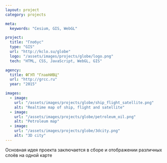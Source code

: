 ```yaml
---
layout: project
category: projects

meta:
  keywords: "Cesium, GIS, WebGL"

project:
  title: "Глобус"
  type: "GIS"
  url: "http://kclo.su/globe"
  logo: "/assets/images/projects/globe/logo.png"
  tech: "HTML, CSS, JavaScript, WebGL, GIS"

agency:
  title: ФГУП "ГлавНИВЦ"
  url: "http://grcc.ru"
  year: "2015"

images:
  - image:
    url: "/assets/images/projects/globe/ship_flight_satellite.png"
    alt: "Realtime map of ship, flight and satellite"
  - image:
    url: "/assets/images/projects/globe/petroleum_oil.png"
    alt: "Petroleum map"
  - image:
    url: "/assets/images/projects/globe/3dcity.png"
    alt: "3D city"
---
```


<p class="lead">Основная идея проекта заключается в сборе и отображении различных слоёв на одной карте</p>